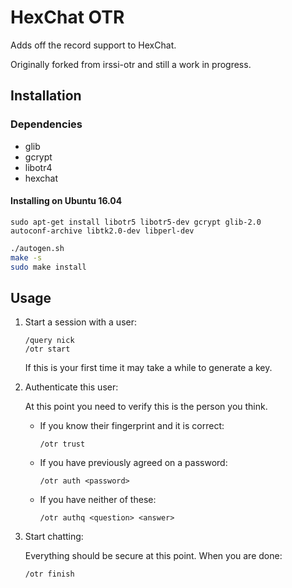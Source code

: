 HexChat OTR
===========

Adds off the record support to HexChat.

Originally forked from irssi-otr and still a work in progress.

Installation
------------

### Dependencies

- glib
- gcrypt
- libotr4
- hexchat

#### Installing on Ubuntu 16.04
```
sudo apt-get install libotr5 libotr5-dev gcrypt glib-2.0
autoconf-archive libtk2.0-dev libperl-dev
```

```sh
./autogen.sh
make -s
sudo make install
```

Usage
-----

1. Start a session with a user:

	```
	/query nick
	/otr start
	```

	If this is your first time it may take a while to generate a key.

2. Authenticate this user:

	At this point you need to verify this is the person you think.

	- If you know their fingerprint and it is correct:

		```
		/otr trust
		```

	- If you have previously agreed on a password:

		```
		/otr auth <password>
		```

	- If you have neither of these:

		```
		/otr authq <question> <answer>
		```

3. Start chatting:

	Everything should be secure at this point.
	When you are done:

	```
	/otr finish
	```
